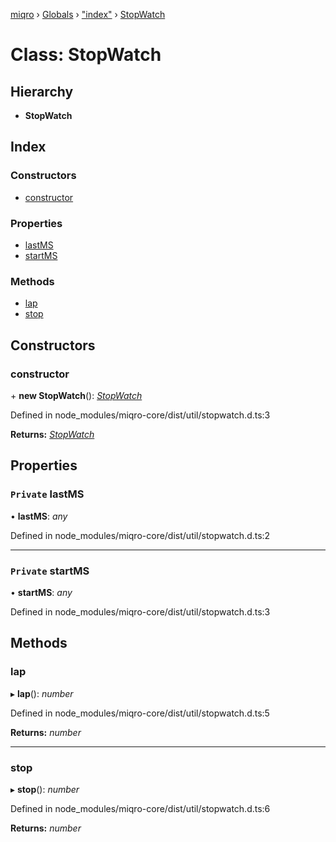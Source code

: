 [miqro](../README.md) › [Globals](../globals.md) › ["index"](../modules/_index_.md) › [StopWatch](_index_.stopwatch.md)

# Class: StopWatch

## Hierarchy

* **StopWatch**

## Index

### Constructors

* [constructor](_index_.stopwatch.md#constructor)

### Properties

* [lastMS](_index_.stopwatch.md#private-lastms)
* [startMS](_index_.stopwatch.md#private-startms)

### Methods

* [lap](_index_.stopwatch.md#lap)
* [stop](_index_.stopwatch.md#stop)

## Constructors

###  constructor

\+ **new StopWatch**(): *[StopWatch](_index_.stopwatch.md)*

Defined in node_modules/miqro-core/dist/util/stopwatch.d.ts:3

**Returns:** *[StopWatch](_index_.stopwatch.md)*

## Properties

### `Private` lastMS

• **lastMS**: *any*

Defined in node_modules/miqro-core/dist/util/stopwatch.d.ts:2

___

### `Private` startMS

• **startMS**: *any*

Defined in node_modules/miqro-core/dist/util/stopwatch.d.ts:3

## Methods

###  lap

▸ **lap**(): *number*

Defined in node_modules/miqro-core/dist/util/stopwatch.d.ts:5

**Returns:** *number*

___

###  stop

▸ **stop**(): *number*

Defined in node_modules/miqro-core/dist/util/stopwatch.d.ts:6

**Returns:** *number*
